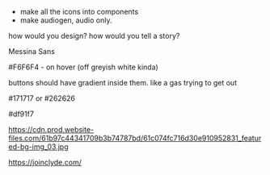 
- make all the icons into components
- make audiogen, audio only.

how would you design?
how would you tell a story?


Messina Sans

#F6F6F4 - on hover (off greyish white kinda)

buttons should have gradient inside them. like a gas trying to get out

#171717 or #262626

#df91f7

https://cdn.prod.website-files.com/61b97c44341709b3b74787bd/61c074fc716d30e910952831_featured-bg-img_03.jpg

https://joinclyde.com/